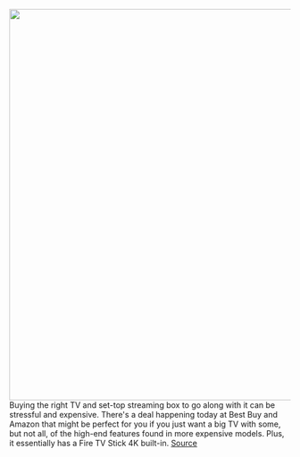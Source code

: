 <img src='https://cdn.vox-cdn.com/thumbor/QIMxLTqrxjrSfXSeBzdB8_nYuoE=/0x0:2040x1360/1200x800/filters:focal(1164x334:1490x660)/cdn.vox-cdn.com/uploads/chorus_image/image/67025822/toshibafiretv.0.jpg' width='700px' /><br/>
Buying the right TV and set-top streaming box to go along with it can be stressful and expensive. There's a deal happening today at Best Buy and Amazon that might be perfect for you if you just want a big TV with some, but not all, of the high-end features found in more expensive models. Plus, it essentially has a Fire TV Stick 4K built-in.
<a href='https://www.theverge.com/good-deals/2020/7/7/21315874/toshiba-fire-tv-echo-dot-airpods-pro-samsung-evo-plus-ssd-best-buy'> Source <a/>